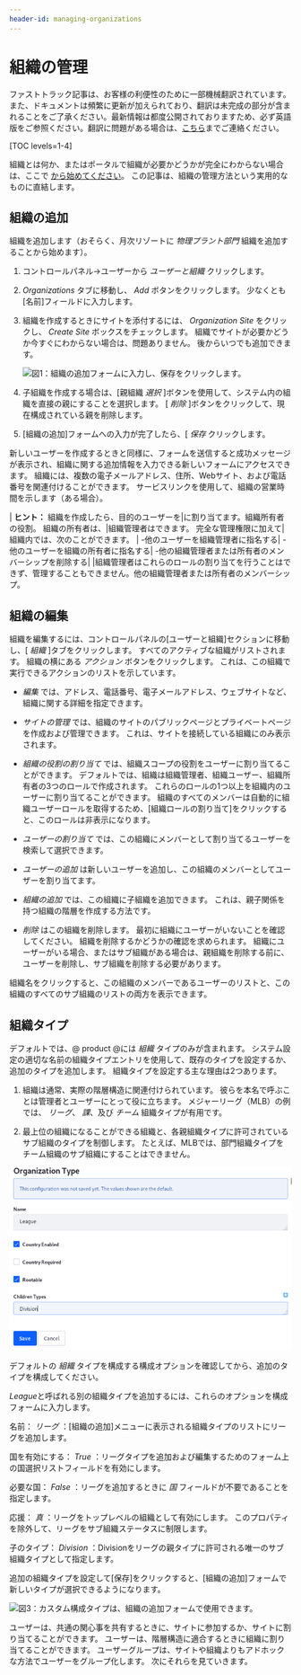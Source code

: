 ```yaml
---
header-id: managing-organizations
---
```


# 組織の管理

<p class="alert alert-info"><span class="wysiwyg-color-blue120">ファストトラック記事は、お客様の利便性のために一部機械翻訳されています。また、ドキュメントは頻繁に更新が加えられており、翻訳は未完成の部分が含まれることをご了承ください。最新情報は都度公開されておりますため、必ず英語版をご参照ください。翻訳に問題がある場合は、<a href="mailto:support-content-jp@liferay.com">こちら</a>までご連絡ください。</span></p>

[TOC levels=1-4]

組織とは何か、またはポータルで組織が必要かどうかが完全にわからない場合は、ここで [から始めてください](/docs/7-0/deploy/-/knowledge_base/d/organizations)。 この記事は、組織の管理方法という実用的なものに直結します。

## 組織の追加

組織を追加します（おそらく、月次リゾートに *物理プラント部門* 組織を追加することから始めます）。

1.  コントロールパネル→ユーザーから *ユーザーと組織* クリックします。

2.  *Organizations* タブに移動し、 *Add* ボタンをクリックします。 少なくとも[名前]フィールドに入力します。

3.  組織を作成するときにサイトを添付するには、 *Organization Site* をクリックし、 *Create Site* ボックスをチェックします。 組織でサイトが必要かどうか今すぐにわからない場合は、問題ありません。 後からいつでも追加できます。

    ![図1：組織の追加フォームに入力し、*保存*をクリックします。 ](../../../images/orgs-add-organization-site.png)

4.  子組織を作成する場合は、[親組織 *選択* ]ボタンを使用して、システム内の組織を直接の親にすることを選択します。 [ *削除* ]ボタンをクリックして、現在構成されている親を削除します。

5.  [組織の追加]フォームへの入力が完了したら、[ *保存* クリックします。

新しいユーザーを作成するときと同様に、フォームを送信すると成功メッセージが表示され、組織に関する追加情報を入力できる新しいフォームにアクセスできます。 組織には、複数の電子メールアドレス、住所、Webサイト、および電話番号を関連付けることができます。 サービスリンクを使用して、組織の営業時間を示します（ある場合）。

| **ヒント：** 組織を作成したら、目的のユーザーを|に割り当てます。組織所有者の役割。 組織の所有者は、|組織管理者はできます。 完全な管理権限に加えて|組織内では、次のことができます。 | -他のユーザーを組織管理者に指名する| -他のユーザーを組織の所有者に指名する| -他の組織管理者または所有者のメンバーシップを削除する| |組織管理者はこれらのロールの割り当てを行うことはできず、管理することもできません。他の組織管理者または所有者のメンバーシップ。

## 組織の編集

組織を編集するには、コントロールパネルの[ユーザーと組織]セクションに移動し、[ *組織* ]タブをクリックします。 すべてのアクティブな組織がリストされます。 組織の横にある *アクション* ボタンをクリックします。 これは、この組織で実行できるアクションのリストを示しています。

  - *編集* では、アドレス、電話番号、電子メールアドレス、ウェブサイトなど、組織に関する詳細を指定できます。

  - *サイトの管理* では、組織のサイトのパブリックページとプライベートページを作成および管理できます。 これは、サイトを接続している組織にのみ表示されます。

  - *組織の役割の割り当て* では、組織スコープの役割をユーザーに割り当てることができます。 デフォルトでは、組織は組織管理者、組織ユーザー、組織所有者の3つのロールで作成されます。 これらのロールの1つ以上を組織内のユーザーに割り当てることができます。 組織のすべてのメンバーは自動的に組織ユーザーロールを取得するため、[組織ロールの割り当て]をクリックすると、このロールは非表示になります。

  - *ユーザーの割り当て* では、この組織にメンバーとして割り当てるユーザーを検索して選択できます。

  - *ユーザーの追加* は新しいユーザーを追加し、この組織のメンバーとしてユーザーを割り当てます。

  - *組織の追加* では、この組織に子組織を追加できます。 これは、親子関係を持つ組織の階層を作成する方法です。

  - *削除* はこの組織を削除します。 最初に組織にユーザーがいないことを確認してください。 組織を削除するかどうかの確認を求められます。 組織にユーザーがいる場合、またはサブ組織がある場合は、親組織を削除する前に、ユーザーを削除し、サブ組織を削除する必要があります。

組織名をクリックすると、この組織のメンバーであるユーザーのリストと、この組織のすべてのサブ組織のリストの両方を表示できます。

## 組織タイプ

デフォルトでは、@ product @には *組織* タイプのみが含まれます。 システム設定の適切な名前の組織タイプエントリを使用して、既存のタイプを設定するか、追加のタイプを追加します。 組織タイプを設定する主な理由は2つあります。

1.  組織は通常、実際の階層構造に関連付けられています。 彼らを本名で呼ぶことは管理者とユーザーにとって役に立ちます。 メジャーリーグ（MLB）の例では、 *リーグ*、 *課*、及び *チーム* 組織タイプが有用です。

2.  最上位の組織になることができる組織と、各親組織タイプに許可されているサブ組織のタイプを制御します。 たとえば、MLBでは、部門組織タイプをチーム組織のサブ組織にすることはできません。

![図2：組織タイプと呼ばれるシステム設定エントリを使用して、新しい組織タイプを作成します。](../../../images/orgs-organization-type.png)

デフォルトの *組織* タイプを構成する構成オプションを確認してから、追加のタイプを構成してください。

*League*と呼ばれる別の組織タイプを追加するには、これらのオプションを構成フォームに入力します。

名前： *リーグ* ：[組織の追加]メニューに表示される組織タイプのリストにリーグを追加します。

国を有効にする： *True* ：リーグタイプを追加および編集するためのフォーム上の国選択リストフィールドを有効にします。

必要な国： *False* ：リーグを追加するときに *国* フィールドが不要であることを指定します。

応援： *真* ：リーグをトップレベルの組織として有効にします。 このプロパティを除外して、リーグをサブ組織ステータスに制限します。

子のタイプ： *Division* ：Divisionをリーグの親タイプに許可される唯一のサブ組織タイプとして指定します。

追加の組織タイプを設定して[保存]をクリックすると、[組織の追加]フォームで新しいタイプが選択できるようになります。

![図3：カスタム構成タイプは、組織の追加フォームで使用できます。](../../../images/orgs-add-custom-organization.png)

ユーザーは、共通の関心事を共有するときに、サイトに参加するか、サイトに割り当てることができます。 ユーザーは、階層構造に適合するときに組織に割り当てることができます。 ユーザーグループは、サイトや組織よりもアドホックな方法でユーザーをグループ化します。 次にそれらを見ていきます。
